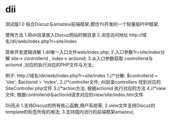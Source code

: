 # dii
  
  测试版1.0
结合Discuz与amazeui前端框架,模仿Yii开发的一个轻量级PHP框架.

使用方法
1.将dii目录放入Discuz网站的根目录
2.浏览访问地址  http://域名/dii/web/index.php?r=site/index

简单开发逻辑讲解
1.dii唯一入口文件web/index.php;
2.入口参数?r=site/index分解 site-> controllerid , index-> actionid;
3.从入口参数获取 controllerid与actionid ,对应的执行对应的PHP文件与方法;

例子:
http://域名/dii/web/index.php?r=site/index
1.//*分解;
  $controllerid = 'site';
  $actionid = 'index';
2.//*controller文件;
  dii目录controllers 找到对应的 SiteController.php文件
3.//*action方法;
  根据actionid 执行对应的方法
4.//*view文件;
  根据controllerid与actionid请求对应的view/site/index.htm文件
  
Dii亮点 
1.支持Discuz的所有核心函数,用户系统等;
2.view文件支持Discuz的template的标签所有的用法;
3.支持国内流行的前端框架amazeui;